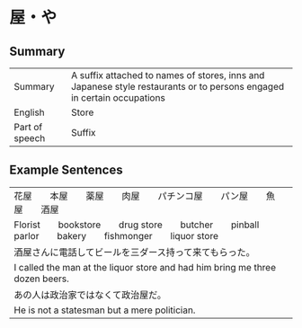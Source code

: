 # 屋・や

## Summary

<table><tr>   <td>Summary</td>   <td>A suffix attached to names of stores, inns and Japanese style restaurants or to persons engaged in certain occupations</td></tr><tr>   <td>English</td>   <td>Store</td></tr><tr>   <td>Part of speech</td>   <td>Suffix</td></tr></table>

## Example Sentences

<table><tr><td>花屋  本屋  薬屋  肉屋  パチンコ屋  パン屋  魚屋  酒屋</td></tr><tr><td>Florist&emsp;&emsp;bookstore&emsp;&emsp;drug store&emsp;&emsp;butcher&emsp;&emsp;pinball parlor&emsp;&emsp;bakery&emsp;&emsp;fishmonger&emsp;&emsp;liquor store</td></tr><tr><td>酒屋さんに電話してビールを三ダース持って来てもらった。</td></tr><tr><td>I called the man at the liquor store and had him bring me three dozen beers.</td></tr><tr><td>あの人は政治家ではなくて政治屋だ。</td></tr><tr><td>He is not a statesman but a mere politician.</td></tr></table>

